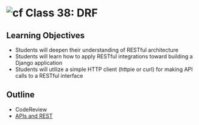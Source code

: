# ![cf](http://i.imgur.com/7v5ASc8.png) Class 38: DRF

## Learning Objectives

- Students will deepen their understanding of RESTful architecture
- Students will learn how to apply RESTful integrations toward building a Django application
- Students will utilize a simple HTTP client (httpie or curl) for making API calls to a RESTful interface

## Outline
- CodeReview
- [APIs and REST]
<!-- [Hyperlinks]  -->


<!-- links -->
[APIs and REST]: ./notes/rest_apis.md

